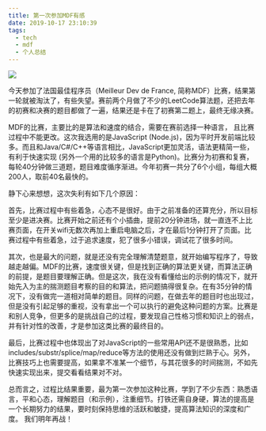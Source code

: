 ```yaml
---
title: 第一次参加MDF有感
date: 2019-10-17 23:10:39
tags:
  - tech
  - mdf
  - 个人总结
---
```


![](/images/mdf-2019-failing.jpeg)

今天参加了法国最佳程序员（Meilleur Dev de France, 简称MDF）比赛，结果第一轮就被淘汰了，有些失望。赛前两个月做了不少的LeetCode算法题，还把去年的初赛和决赛的题目都做了一遍，结果还是卡在了初赛第二题上，最终无缘决赛。

MDF的比赛，主要比的是算法和速度的结合，需要在赛前选择一种语言， 且比赛过程中不能更改。这次我选用的是JavaScript (Node.js)，因为平时开发前端比较多。而且和Java/C#/C++等语言相比，JavaScript更加灵活，语法更精简一些，有利于快速实现 (另外一个用的比较多的语言是Python)。比赛分为初赛和复赛，每轮40分钟做三道题，题目难度循序渐进。今年初赛一共分了6个小组，每组大概200人，取前40名最快的。

静下心来想想，这次失利有如下几个原因：

首先，比赛过程中有些着急，心态不是很好。由于之前准备的还算充分，所以目标至少是进决赛。比赛开始之前还有个小插曲，提前20分钟进场，就一直连不上比赛页面，在开关wifi无数次再加上重启电脑之后，才在最后1分钟打开了页面。比赛过程中有些着急，过于追求速度，犯了很多小错误，调试花了很多时间。

其次，也是最大的问题，就是还没有完全理解清楚题意，就开始编写程序了，导致越走越偏。MDF的比赛，速度很关键，但是找到正确的算法更关键，而算法正确的前提，是题目要理解正确。但是这次，我在没有看懂给出的示例的情况下，就开始先入为主的揣测题目考察的目的和算法，把问题搞得很复杂。在有35分钟的情况下，没有做完一道相对简单的题目。同样的问题，在做去年的题目时也出现过，但是没有引起足够的重视，没有拿出一个可以执行的避免这种问题的方案。比赛是和别人竞争，但更多的是挑战自己的过程，要发现自己性格习惯和知识上的弱点，并有针对性的改善，才是参加这类比赛的最终目的。

最后，比赛过程中也体现出了对JavaScript的一些常用API还不是很熟悉，比如 includes/substr/splice/map/reduce等方法的使用还没有做到烂熟于心。另外，比赛技巧上也需要提高，如果拿不准某一个细节，与其花很多的时间揣测，不如先快速实现出来，提交看看结果对不对。

总而言之，过程比结果重要，最为第一次参加这种比赛，学到了不少东西：熟悉语言，平和心态，理解题目（和示例），注重细节。打铁还需自身硬，算法的提高是一个长期努力的结果，要时刻保持思维的活跃和敏捷，提高算法知识的深度和广度。 我们明年再战！